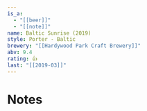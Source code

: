 ```yaml
---
is_a:
  - "[[beer]]"
  - "[[note]]"
name: Baltic Sunrise (2019)
style: Porter - Baltic
brewery: "[[Hardywood Park Craft Brewery]]"
abv: 9.4
rating: 👍
last: "[[2019-03]]"
---
```

# Notes

